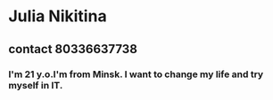 # Julia Nikitina

## contact 80336637738

### I'm 21 y.o.I'm from Minsk. I want to change my life and try myself in IT.
